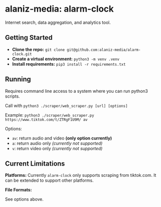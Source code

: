 # alaniz-media: alarm-clock

Internet search, data aggregation, and analytics tool.

## Getting Started

- **Clone the repo:** `git clone git@github.com:alaniz-media/alarm-clock.git`
- **Create a virtual environment:** `python3 -m venv .venv`
- **Install requirements:** `pip3 install -r requirements.txt`

## Running

Requires command line access to a system where you can run python3 scripts.

Call with `python3 ./scraper/web_scraper.py [url] [options]`

Example: `python3 ./scraper/web_scraper.py https://www.tiktok.com/t/ZTRgF1U9M/ av`

Options:
 - `av`: return audio and video **(only option currently)**
 - `a`: return audio only _(currently not supported)_
 - `v`: return video only _(currently not supported)_

## Current Limitations

**Platforms:**
Currently `alarm-clock` only supports scraping from tiktok.com. It can be extended to support other platforms.

**File Formats:**

See options above.
